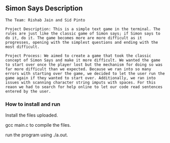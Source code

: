 ## Simon Says Description

```
The Team: Rishab Jain and Sid Pinto

Project Description: This is a simple text game in the terminal. The rules are just like the classic game of Simon says; if Simon says to do it, do it. The game becomes more are more difficult as it progresses, opening with the simplest questions and ending with the most difficult.

Project Process: We aimed to create a game that took the classic concept of Simon Says and make it more difficult. We wanted the game to start over once the player lost but the mechanism for doing so was far more difficult than we expected. Because we ran into so many errors with starting over the game, we decided to let the user run the game again if they wanted to start over. Additionally, we ran into issues with scanning character string imputs with spaces. For this reaon we had to search for help online to let our code read sentences entered by the user.

```
### How to install and run 

Install the files uploaded.

gcc main.c to compile the files.

run the program using ./a.out.
